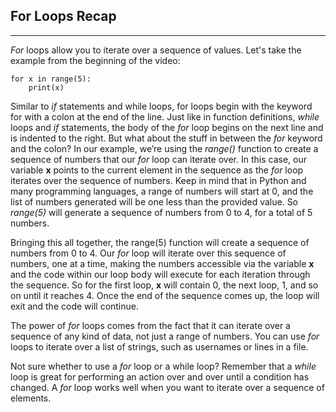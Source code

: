 ## For Loops Recap

<hr>

*For* loops allow you to iterate over a sequence of values. Let's take the example from the beginning of the video:

```
for x in range(5):
    print(x)
```

Similar to *if* statements and while loops, for loops begin with the keyword for with a colon at the end of the line. Just like in function definitions, *while* loops and *if* statements, the body of the *for* loop begins on the next line and is indented to the right. But what about the stuff in between the *for* keyword and the colon? In our example, we’re using the *range()* function to create a sequence of numbers that our *for* loop can iterate over. In this case, our variable **x** points to the current element in the sequence as the *for* loop iterates over the sequence of numbers. Keep in mind that in Python and many programming languages, a range of numbers will start at 0, and the list of numbers generated will be one less than the provided value. So *range(5)* will generate a sequence of numbers from 0 to 4, for a total of 5 numbers.

Bringing this all together, the range(5) function will create a sequence of numbers from 0 to 4. Our *for* loop will iterate over this sequence of numbers, one at a time, making the numbers accessible via the variable **x** and the code within our loop body will execute for each iteration through the sequence. So for the first loop, **x** will contain 0, the next loop, 1, and so on until it reaches 4. Once the end of the sequence comes up, the loop will exit and the code will continue.

The power of *for* loops comes from the fact that it can iterate over a sequence of any kind of data, not just a range of numbers. You can use *for* loops to iterate over a list of strings, such as usernames or lines in a file.

Not sure whether to use a *for* loop or a while loop? Remember that a *while* loop is great for performing an action over and over until a condition has changed. A *for* loop works well when you want to iterate over a sequence of elements. 